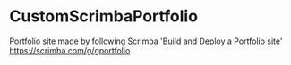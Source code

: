 # CustomScrimbaPortfolio
Portfolio site made by following Scrimba 'Build and Deploy a Portfolio site' https://scrimba.com/g/gportfolio
